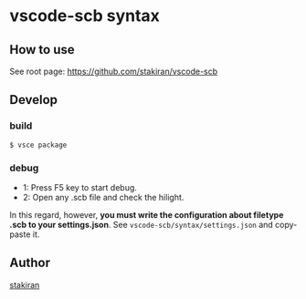 # vscode-scb syntax

## How to use
See root page: https://github.com/stakiran/vscode-scb

## Develop

### build

```
$ vsce package
```

### debug
- 1: Press F5 key to start debug.
- 2: Open any .scb file and check the hilight.

In this regard, however, **you must write the configuration about filetype .scb to your settings.json**. See `vscode-scb/syntax/settings.json` and copy-paste it.

## Author
[stakiran](https://github.com/stakiran)
